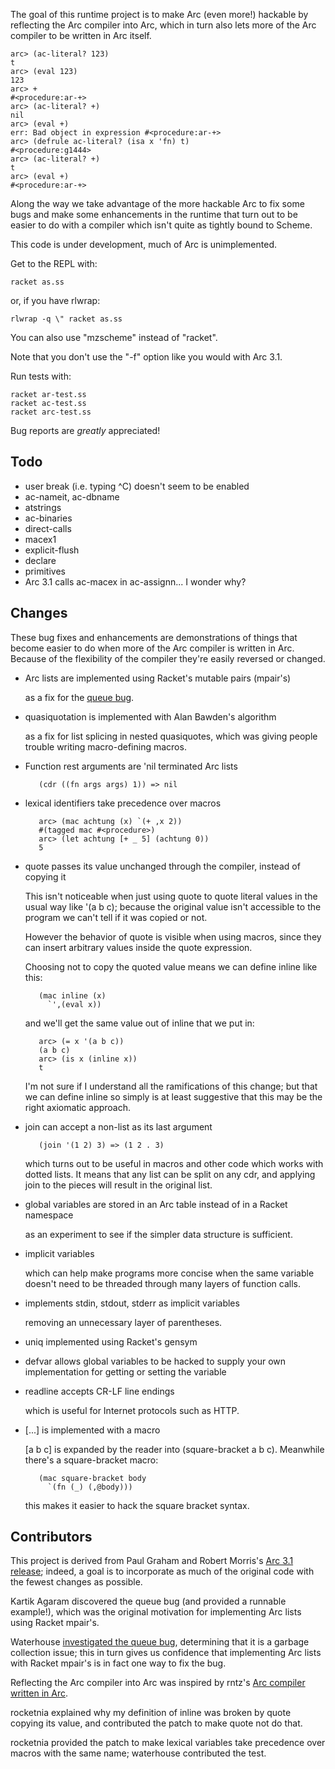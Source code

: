 The goal of this runtime project is to make Arc (even more!) hackable
by reflecting the Arc compiler into Arc, which in turn also lets more
of the Arc compiler to be written in Arc itself.

    arc> (ac-literal? 123)
    t
    arc> (eval 123)
    123
    arc> +
    #<procedure:ar-+>
    arc> (ac-literal? +)
    nil
    arc> (eval +)
    err: Bad object in expression #<procedure:ar-+>
    arc> (defrule ac-literal? (isa x 'fn) t)
    #<procedure:g1444>
    arc> (ac-literal? +)
    t
    arc> (eval +)
    #<procedure:ar-+>

Along the way we take advantage of the more hackable Arc to fix some
bugs and make some enhancements in the runtime that turn out to be
easier to do with a compiler which isn't quite as tightly bound to
Scheme.

This code is under development, much of Arc is unimplemented.

Get to the REPL with:

    racket as.ss

or, if you have rlwrap:

    rlwrap -q \" racket as.ss

You can also use "mzscheme" instead of "racket".

Note that you don't use the "-f" option like you would with Arc 3.1.

Run tests with:

    racket ar-test.ss
    racket ac-test.ss
    racket arc-test.ss


Bug reports are *greatly* appreciated!


Todo
----

* user break (i.e. typing ^C) doesn't seem to be enabled
* ac-nameit, ac-dbname
* atstrings
* ac-binaries
* direct-calls
* macex1
* explicit-flush
* declare
* primitives
* Arc 3.1 calls ac-macex in ac-assignn... I wonder why?

 
Changes
-------

These bug fixes and enhancements are demonstrations of things that
become easier to do when more of the Arc compiler is written in Arc.
Because of the flexibility of the compiler they're easily reversed or
changed.

* Arc lists are implemented using Racket's mutable pairs (mpair's)

  as a fix for the [queue bug](http://awwx.ws/queue-test-summary).


* quasiquotation is implemented with Alan Bawden's algorithm

  as a fix for list splicing in nested quasiquotes, which was giving
  people trouble writing macro-defining macros.


* Function rest arguments are 'nil terminated Arc lists

         (cdr ((fn args args) 1)) => nil


* lexical identifiers take precedence over macros

         arc> (mac achtung (x) `(+ ,x 2))
         #(tagged mac #<procedure>)
         arc> (let achtung [+ _ 5] (achtung 0))
         5

* quote passes its value unchanged through the compiler, instead of
  copying it

  This isn't noticeable when just using quote to quote literal values
  in the usual way like '(a b c); because the original value isn't
  accessible to the program we can't tell if it was copied or not.

  However the behavior of quote is visible when using macros, since
  they can insert arbitrary values inside the quote expression.

  Choosing not to copy the quoted value means we can define inline
  like this:

         (mac inline (x)
           `',(eval x))

  and we'll get the same value out of inline that we put in:

         arc> (= x '(a b c))
         (a b c)
         arc> (is x (inline x))
         t

  I'm not sure if I understand all the ramifications of this change;
  but that we can define inline so simply is at least suggestive that
  this may be the right axiomatic approach.


* join can accept a non-list as its last argument

         (join '(1 2) 3) => (1 2 . 3)

  which turns out to be useful in macros and other code which works
  with dotted lists.  It means that any list can be split on any cdr,
  and applying join to the pieces will result in the original list.



* global variables are stored in an Arc table instead of in a Racket namespace

  as an experiment to see if the simpler data structure is sufficient.


* implicit variables

  which can help make programs more concise when the same variable
  doesn't need to be threaded through many layers of function calls.


* implements stdin, stdout, stderr as implicit variables

  removing an unnecessary layer of parentheses.


* uniq implemented using Racket's gensym


* defvar allows global variables to be hacked to supply your own
  implementation for getting or setting the variable


* readline accepts CR-LF line endings

  which is useful for Internet protocols such as HTTP.


* [...] is implemented with a macro

  [a b c] is expanded by the reader into (square-bracket a b c).
  Meanwhile there's a square-bracket macro:

         (mac square-bracket body
           `(fn (_) (,@body)))

  this makes it easier to hack the square bracket syntax. 


Contributors
------------

This project is derived from Paul Graham and Robert Morris's [Arc 3.1
release](http://arclanguage.org/item?id=10254); indeed, a goal is to
incorporate as much of the original code with the fewest changes as
possible.

Kartik Agaram discovered the queue bug (and provided a runnable
example!), which was the original motivation for implementing Arc
lists using Racket mpair's.

Waterhouse [investigated the queue
bug](http://arclanguage.org/item?id=13518), determining that it is a
garbage collection issue; this in turn gives us confidence that
implementing Arc lists with Racket mpair's is in fact one way to
fix the bug.

Reflecting the Arc compiler into Arc was inspired by rntz's [Arc
compiler written in Arc](https://github.com/nex3/arc/tree/arcc).

rocketnia explained why my definition of inline was broken by quote
copying its value, and contributed the patch to make quote not do
that.

rocketnia provided the patch to make lexical variables take precedence
over macros with the same name; waterhouse contributed the test.

